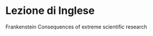 # Lezione di Inglese


Frankenstein
 Consequences of extreme scientific research

<!--stackedit_data:
eyJoaXN0b3J5IjpbLTE0MzU5MzgzNTQsODY0NTI2ODg2LDIwNz
Y5MzU2NDVdfQ==
-->